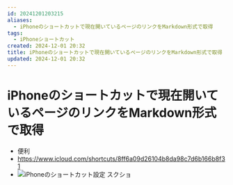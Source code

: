 ```yaml
---
id: 20241201203215
aliases:
  - iPhoneのショートカットで現在開いているページのリンクをMarkdown形式で取得
tags:
  - iPhoneショートカット
created: 2024-12-01 20:32
title: iPhoneのショートカットで現在開いているページのリンクをMarkdown形式で取得
updated: 2024-12-01 20:32
---
```


# iPhoneのショートカットで現在開いているページのリンクをMarkdown形式で取得

- 便利
- https://www.icloud.com/shortcuts/8ff6a09d26104b8da98c7d6b166b8f31
- ![iPhoneのショートカット設定 スクショ](https://i.gyazo.com/16b72e30bf2a56dd5b1208d9cae92c39.png)
